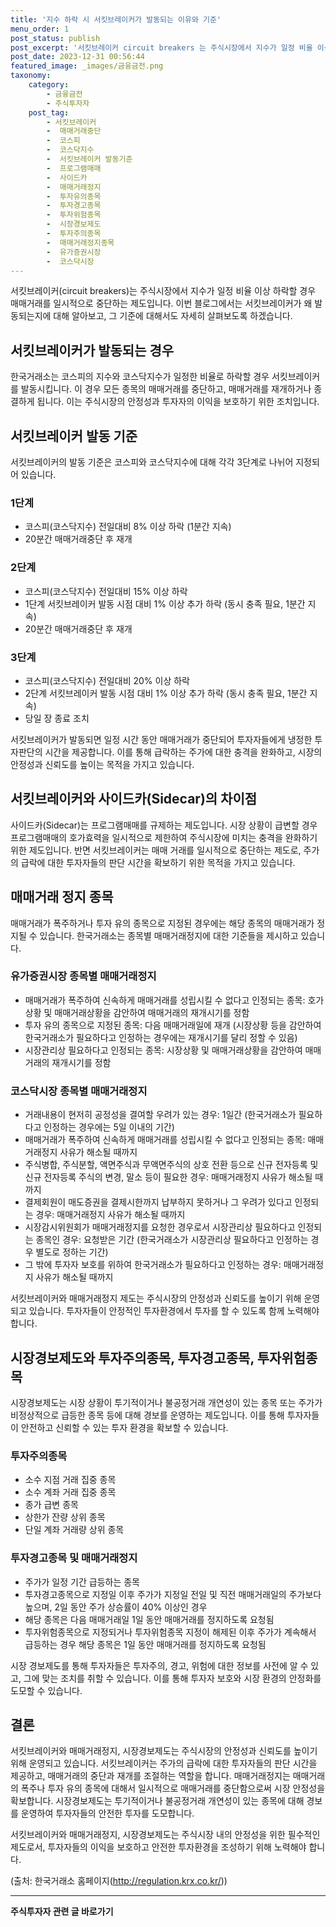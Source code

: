 ```yaml
---
title: '지수 하락 시 서킷브레이커가 발동되는 이유와 기준'
menu_order: 1
post_status: publish
post_excerpt: '서킷브레이커 circuit breakers 는 주식시장에서 지수가 일정 비율 이상 하락할 경우 매매거래를 일시적으로 중단하는 제도입니다. 이번 블로그에서는 서킷브레이커가 왜 발동되는지에 대해 알아보고, 그 기준에 대해서도 자세히 살펴보도록 하겠습니다.'
post_date: 2023-12-31 00:56:44
featured_image: _images/금융금전.png
taxonomy:
    category:
        - 금융금전
        - 주식투자자
    post_tag:
        - 서킷브레이커
        -  매매거래중단
        -  코스피
        -  코스닥지수
        -  서킷브레이커 발동기준
        -  프로그램매매
        -  사이드카
        -  매매거래정지
        -  투자유의종목
        -  투자경고종목
        -  투자위험종목
        -  시장경보제도
        -  투자주의종목
        -  매매거래정지종목
        -  유가증권시장
        -  코스닥시장
---
```



서킷브레이커(circuit breakers)는 주식시장에서 지수가 일정 비율 이상 하락할 경우 매매거래를 일시적으로 중단하는 제도입니다. 이번 블로그에서는 서킷브레이커가 왜 발동되는지에 대해 알아보고, 그 기준에 대해서도 자세히 살펴보도록 하겠습니다.

## 서킷브레이커가 발동되는 경우

한국거래소는 코스피의 지수와 코스닥지수가 일정한 비율로 하락할 경우 서킷브레이커를 발동시킵니다. 이 경우 모든 종목의 매매거래를 중단하고, 매매거래를 재개하거나 종결하게 됩니다. 이는 주식시장의 안정성과 투자자의 이익을 보호하기 위한 조치입니다.

## 서킷브레이커 발동 기준

서킷브레이커의 발동 기준은 코스피와 코스닥지수에 대해 각각 3단계로 나뉘어 지정되어 있습니다.

### 1단계

- 코스피(코스닥지수) 전일대비 8% 이상 하락 (1분간 지속)
- 20분간 매매거래중단 후 재개

### 2단계

- 코스피(코스닥지수) 전일대비 15% 이상 하락
- 1단계 서킷브레이커 발동 시점 대비 1% 이상 추가 하락 (동시 충족 필요, 1분간 지속)
- 20분간 매매거래중단 후 재개

### 3단계

- 코스피(코스닥지수) 전일대비 20% 이상 하락
- 2단계 서킷브레이커 발동 시점 대비 1% 이상 추가 하락 (동시 충족 필요, 1분간 지속)
- 당일 장 종료 조치

서킷브레이커가 발동되면 일정 시간 동안 매매거래가 중단되어 투자자들에게 냉정한 투자판단의 시간을 제공합니다. 이를 통해 급락하는 주가에 대한 충격을 완화하고, 시장의 안정성과 신뢰도를 높이는 목적을 가지고 있습니다.

## 서킷브레이커와 사이드카(Sidecar)의 차이점

사이드카(Sidecar)는 프로그램매매를 규제하는 제도입니다. 시장 상황이 급변할 경우 프로그램매매의 호가효력을 일시적으로 제한하여 주식시장에 미치는 충격을 완화하기 위한 제도입니다. 반면 서킷브레이커는 매매 거래를 일시적으로 중단하는 제도로, 주가의 급락에 대한 투자자들의 판단 시간을 확보하기 위한 목적을 가지고 있습니다.

## 매매거래 정지 종목

매매거래가 폭주하거나 투자 유의 종목으로 지정된 경우에는 해당 종목의 매매거래가 정지될 수 있습니다. 한국거래소는 종목별 매매거래정지에 대한 기준들을 제시하고 있습니다.

### 유가증권시장 종목별 매매거래정지

- 매매거래가 폭주하여 신속하게 매매거래를 성립시킬 수 없다고 인정되는 종목: 호가상황 및 매매거래상황을 감안하여 매매거래의 재개시기를 정함
- 투자 유의 종목으로 지정된 종목: 다음 매매거래일에 재개 (시장상황 등을 감안하여 한국거래소가 필요하다고 인정하는 경우에는 재개시기를 달리 정할 수 있음)
- 시장관리상 필요하다고 인정되는 종목: 시장상황 및 매매거래상황을 감안하여 매매거래의 재개시기를 정함

### 코스닥시장 종목별 매매거래정지

- 거래내용이 현저히 공정성을 결여할 우려가 있는 경우: 1일간 (한국거래소가 필요하다고 인정하는 경우에는 5일 이내의 기간)
- 매매거래가 폭주하여 신속하게 매매거래를 성립시킬 수 없다고 인정되는 종목: 매매거래정지 사유가 해소될 때까지
- 주식병합, 주식분할, 액면주식과 무액면주식의 상호 전환 등으로 신규 전자등록 및 신규 전자등록 주식의 변경, 말소 등이 필요한 경우: 매매거래정지 사유가 해소될 때까지
- 결제회원이 매도증권을 결제시한까지 납부하지 못하거나 그 우려가 있다고 인정되는 경우: 매매거래정지 사유가 해소될 때까지
- 시장감시위원회가 매매거래정지를 요청한 경우로서 시장관리상 필요하다고 인정되는 종목인 경우: 요청받은 기간 (한국거래소가 시장관리상 필요하다고 인정하는 경우 별도로 정하는 기간)
- 그 밖에 투자자 보호를 위하여 한국거래소가 필요하다고 인정하는 경우: 매매거래정지 사유가 해소될 때까지

서킷브레이커와 매매거래정지 제도는 주식시장의 안정성과 신뢰도를 높이기 위해 운영되고 있습니다. 투자자들이 안정적인 투자환경에서 투자를 할 수 있도록 함께 노력해야 합니다.

## 시장경보제도와 투자주의종목, 투자경고종목, 투자위험종목

시장경보제도는 시장 상황이 투기적이거나 불공정거래 개연성이 있는 종목 또는 주가가 비정상적으로 급등한 종목 등에 대해 경보를 운영하는 제도입니다. 이를 통해 투자자들이 안전하고 신뢰할 수 있는 투자 환경을 확보할 수 있습니다.

### 투자주의종목

- 소수 지점 거래 집중 종목
- 소수 계좌 거래 집중 종목
- 종가 급변 종목
- 상한가 잔량 상위 종목
- 단일 계좌 거래량 상위 종목

### 투자경고종목 및 매매거래정지

- 주가가 일정 기간 급등하는 종목
- 투자경고종목으로 지정일 이후 주가가 지정일 전일 및 직전 매매거래일의 주가보다 높으며, 2일 동안 주가 상승률이 40% 이상인 경우
- 해당 종목은 다음 매매거래일 1일 동안 매매거래를 정지하도록 요청됨
- 투자위험종목으로 지정되거나 투자위험종목 지정이 해제된 이후 주가가 계속해서 급등하는 경우 해당 종목은 1일 동안 매매거래를 정지하도록 요청됨

시장 경보제도를 통해 투자자들은 투자주의, 경고, 위험에 대한 정보를 사전에 알 수 있고, 그에 맞는 조치를 취할 수 있습니다. 이를 통해 투자자 보호와 시장 환경의 안정화를 도모할 수 있습니다.

## 결론

서킷브레이커와 매매거래정지, 시장경보제도는 주식시장의 안정성과 신뢰도를 높이기 위해 운영되고 있습니다. 서킷브레이커는 주가의 급락에 대한 투자자들의 판단 시간을 제공하고, 매매거래의 중단과 재개를 조절하는 역할을 합니다. 매매거래정지는 매매거래의 폭주나 투자 유의 종목에 대해서 일시적으로 매매거래를 중단함으로써 시장 안정성을 확보합니다. 시장경보제도는 투기적이거나 불공정거래 개연성이 있는 종목에 대해 경보를 운영하여 투자자들의 안전한 투자를 도모합니다.

서킷브레이커와 매매거래정지, 시장경보제도는 주식시장 내의 안정성을 위한 필수적인 제도로서, 투자자들의 이익을 보호하고 안전한 투자환경을 조성하기 위해 노력해야 합니다.

(출처: 한국거래소 홈페이지(http://regulation.krx.co.kr/))
<!-- wp:separator -->
<hr class="wp-block-separator has-alpha-channel-opacity"/>
<!-- /wp:separator -->

<!-- wp:group {"backgroundColor":"base","layout":{"type":"constrained"}} -->
<div class="wp-block-group has-base-background-color has-background"><!-- wp:paragraph {"align":"center","fontSize":"medium"} -->
<p class="has-text-align-center has-large-font-size"><strong>주식투자자 관련 글 바로가기</strong></p>
<!-- /wp:paragraph -->


<!-- wp:latest-posts
{"categories":[{"id":15119,"count":19,"description":"","link":"https://uknowlaw.com/category/%ec%a3%bc%ec%8b%9d%ed%88%ac%ec%9e%90%ec%9e%90/","name":"주식투자자","slug":"주식투자자","taxonomy":"category","parent":0,"meta":[],"_links":{"self":[{"href":"https://uknowlaw.com/wp-json/wp/v2/categories/15119"}],"collection":[{"href":"https://uknowlaw.com/wp-json/wp/v2/categories"}],"about":[{"href":"https://uknowlaw.com/wp-json/wp/v2/taxonomies/category"}],"wp:post_type":[{"href":"https://uknowlaw.com/wp-json/wp/v2/posts?categories=15119"}],"curies":[{"name":"wp","href":"https://api.w.org/{rel}","templated":true}]}}],"postsToShow":100,"excerptLength":28,"postLayout":"grid","columns":2,"featuredImageAlign":"left","featuredImageSizeSlug":"large","fontSize":"small"} /--></div>
<!-- /wp:group -->